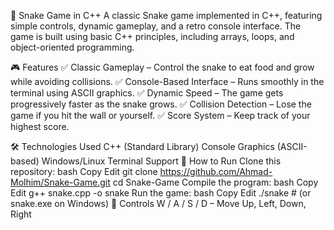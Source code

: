 🐍 Snake Game in C++
A classic Snake game implemented in C++, featuring simple controls, dynamic gameplay, and a retro console interface. The game is built using basic C++ principles, including arrays, loops, and object-oriented programming.

🎮 Features
✅ Classic Gameplay – Control the snake to eat food and grow while avoiding collisions.
✅ Console-Based Interface – Runs smoothly in the terminal using ASCII graphics.
✅ Dynamic Speed – The game gets progressively faster as the snake grows.
✅ Collision Detection – Lose the game if you hit the wall or yourself.
✅ Score System – Keep track of your highest score.

🛠️ Technologies Used
C++ (Standard Library)
Console Graphics (ASCII-based)
Windows/Linux Terminal Support
🚀 How to Run
Clone this repository:
bash
Copy
Edit
git clone https://github.com/Ahmad-Molhim/Snake-Game.git
cd Snake-Game
Compile the program:
bash
Copy
Edit
g++ snake.cpp -o snake
Run the game:
bash
Copy
Edit
./snake  # (or snake.exe on Windows)
🎯 Controls
W / A / S / D – Move Up, Left, Down, Right
